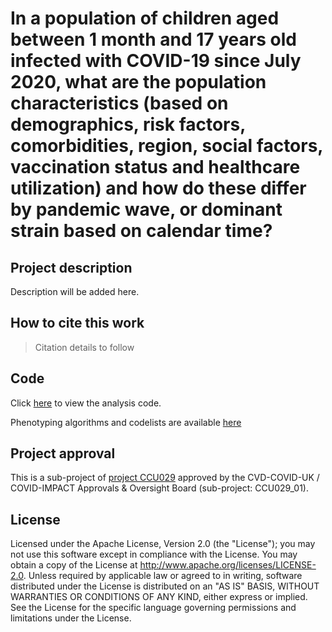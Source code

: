# In a population of children aged between 1 month and 17 years old infected with COVID-19 since July 2020, what are the population characteristics (based on demographics, risk factors, comorbidities, region, social factors, vaccination status and healthcare utilization) and how do these differ by pandemic wave, or dominant strain based on calendar time? 

## Project description

Description will be added here.

## How to cite this work
> Citation details to follow

## Code

Click [here](https://github.com/BHFDSC/CCU029_01/tree/main/code) to view the analysis code.

Phenotyping algorithms and codelists are available [here](https://github.com/BHFDSC/CCU029_01/tree/main/phenotypes)

## Project approval

This is a sub-project of [project CCU029](https://github.com/BHFDSC/CCU029) approved by the CVD-COVID-UK / COVID-IMPACT Approvals & Oversight Board (sub-project: CCU029_01).

## License

Licensed under the Apache License, Version 2.0 (the "License"); you may not use this software except in compliance with the License. You may obtain a copy of the License at http://www.apache.org/licenses/LICENSE-2.0. Unless required by applicable law or agreed to in writing, software distributed under the License is distributed on an "AS IS" BASIS, WITHOUT WARRANTIES OR CONDITIONS OF ANY KIND, either express or implied. See the License for the specific language governing permissions and limitations under the License.

